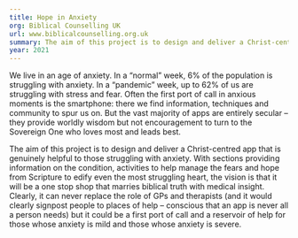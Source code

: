```yaml
---
title: Hope in Anxiety
org: Biblical Counselling UK
url: www.biblicalcounselling.org.uk
summary: The aim of this project is to design and deliver a Christ-centred app that is genuinely helpful to those struggling with anxiety.
year: 2021
---
```


We live in an age of anxiety. In a “normal” week, 6% of the population is struggling with anxiety. In a “pandemic” week, up to 62% of us are struggling with stress and fear. Often the first port of call in anxious moments is the smartphone: there we find information, techniques and community to spur us on. But the vast majority of apps are entirely secular – they provide worldly wisdom but not encouragement to turn to the Sovereign One who loves most and leads best.

The aim of this project is to design and deliver a Christ-centred app that is genuinely helpful to those struggling with anxiety. With sections providing information on the condition, activities to help manage the fears and hope from Scripture to edify even the most struggling heart, the vision is that it will be a one stop shop that marries biblical truth with medical insight. Clearly, it can never replace the role of GPs and therapists (and it would clearly signpost people to places of help – conscious that an app is never all a person needs) but it could be a first port of call and a reservoir of help for those whose anxiety is mild and those whose anxiety is severe.
